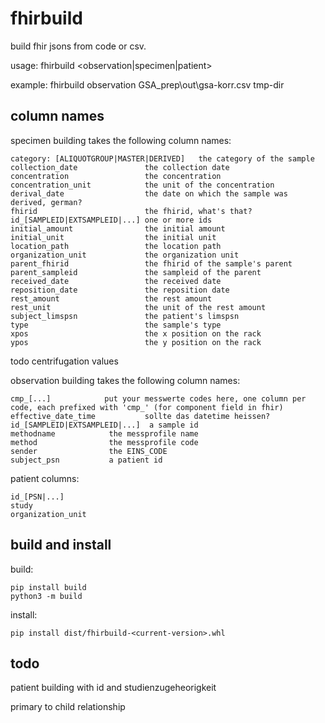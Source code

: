 # fhirbuild

build fhir jsons from code or csv.

usage: fhirbuild <observation|specimen|patient> <in csv> <out dir>

example: fhirbuild observation GSA_prep\out\gsa-korr.csv tmp-dir

## column names

specimen building takes the following column names:

```
category: [ALIQUOTGROUP|MASTER|DERIVED]   the category of the sample
collection_date               the collection date
concentration                 the concentration
concentration_unit            the unit of the concentration
derival_date                  the date on which the sample was derived, german?
fhirid                        the fhirid, what's that?
id_[SAMPLEID|EXTSAMPLEID|...] one or more ids
initial_amount                the initial amount
initial_unit                  the initial unit
location_path                 the location path
organization_unit             the organization unit
parent_fhirid                 the fhirid of the sample's parent
parent_sampleid               the sampleid of the parent
received_date                 the received date
reposition_date               the reposition date
rest_amount                   the rest amount
rest_unit                     the unit of the rest amount
subject_limspsn               the patient's limspsn
type                          the sample's type
xpos                          the x position on the rack
ypos                          the y position on the rack
```

todo centrifugation values

observation building takes the following column names:

```
cmp_[...]            put your messwerte codes here, one column per code, each prefixed with 'cmp_' (for component field in fhir)
effective_date_time           sollte das datetime heissen?
id_[SAMPLEID|EXTSAMPLEID|...]  a sample id
methodname            the messprofile name
method                the messprofile code
sender                the EINS_CODE
subject_psn           a patient id
```

patient columns:

```
id_[PSN|...]
study
organization_unit
```


## build and install

build:

```
pip install build
python3 -m build
```

install:

```
pip install dist/fhirbuild-<current-version>.whl
```


## todo

patient building with id and studienzugeheorigkeit

primary to child relationship

